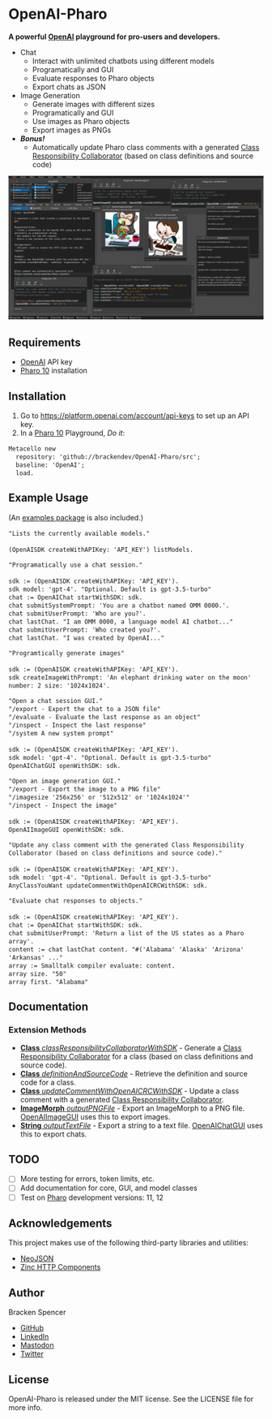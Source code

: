 OpenAI-Pharo
============

**A powerful [OpenAI](https://platform.openai.com/) playground for pro-users and developers.**

* Chat
  * Interact with unlimited chatbots using different models
  * Programatically and GUI
  * Evaluate responses to Pharo objects
  * Export chats as JSON
* Image Generation
  * Generate images with different sizes
  * Programatically and GUI
  * Use images as Pharo objects
  * Export images as PNGs
* **_Bonus!_** 
  * Automatically update Pharo class comments with a generated [Class Responsibility Collaborator](https://en.wikipedia.org/wiki/Class-responsibility-collaboration_card) (based on class definitions and source code)

![](images/screenshot.png)

## Requirements

* [OpenAI](https://platform.openai.com/) API key
* [Pharo 10](https://www.pharo.org/) installation

## Installation

1. Go to <https://platform.openai.com/account/api-keys> to set up an API key.
2. In a [Pharo 10](https://www.pharo.org/) Playground, _Do it_:

```smalltalk
Metacello new 
  repository: 'github://brackendev/OpenAI-Pharo/src';
  baseline: 'OpenAI';
  load.
```

## Example Usage

(An [examples package](https://github.com/brackendev/OpenAI-Pharo/tree/master/OpenAI-Examples) is also included.)

```smalltalk
"Lists the currently available models."

(OpenAISDK createWithAPIKey: 'API_KEY') listModels.
```

```smalltalk
"Programatically use a chat session."

sdk := (OpenAISDK createWithAPIKey: 'API_KEY').
sdk model: 'gpt-4'. "Optional. Default is gpt-3.5-turbo"
chat := OpenAIChat startWithSDK: sdk.
chat submitSystemPrompt: 'You are a chatbot named OMM 0000.'.
chat submitUserPrompt: 'Who are you?'.
chat lastChat. "I am OMM 0000, a language model AI chatbot..."
chat submitUserPrompt: 'Who created you?'.
chat lastChat. "I was created by OpenAI..."
```

```smalltalk
"Programtically generate images"

sdk := (OpenAISDK createWithAPIKey: 'API_KEY').
sdk createImageWithPrompt: 'An elephant drinking water on the moon' number: 2 size: '1024x1024'.
```

```smalltalk
"Open a chat session GUI."
"/export - Export the chat to a JSON file"
"/evaluate - Evaluate the last response as an object"
"/inspect - Inspect the last response"
"/system A new system prompt"

sdk := (OpenAISDK createWithAPIKey: 'API_KEY').
sdk model: 'gpt-4'. "Optional. Default is gpt-3.5-turbo"
OpenAIChatGUI openWithSDK: sdk.
```

```smalltalk
"Open an image generation GUI."
"/export - Export the image to a PNG file"
"/imagesize '256x256' or '512x512' or '1024x1024'"
"/inspect - Inspect the image"

sdk := (OpenAISDK createWithAPIKey: 'API_KEY').
OpenAIImageGUI openWithSDK: sdk.
```

```smalltalk
"Update any class comment with the generated Class Responsibility Collaborator (based on class definitions and source code)."

sdk := (OpenAISDK createWithAPIKey: 'API_KEY').
sdk model: 'gpt-4'. "Optional. Default is gpt-3.5-turbo"
AnyClassYouWant updateCommentWithOpenAICRCWithSDK: sdk.
```

```smalltalk
"Evaluate chat responses to objects."

sdk := (OpenAISDK createWithAPIKey: 'API_KEY').
chat := OpenAIChat startWithSDK: sdk.
chat submitUserPrompt: 'Return a list of the US states as a Pharo array'.
content := chat lastChat content. "#('Alabama' 'Alaska' 'Arizona' 'Arkansas' ..."
array := Smalltalk compiler evaluate: content.
array size. "50"
array first. "Alabama"
```

## Documentation

### Extension Methods

* [**Class** _classResponsibilityCollaboratorWithSDK_](https://github.com/brackendev/OpenAI-Pharo/blob/f97f77903d201d018b14d8ab6e43c8980c866464/OpenAI/Class.extension.st#L4) - Generate a [Class Responsibility Collaborator](https://en.wikipedia.org/wiki/Class-responsibility-collaboration_card) for a class (based on class definitions and source code).
* [**Class** _definitionAndSourceCode_](https://github.com/brackendev/OpenAI-Pharo/blob/f97f77903d201d018b14d8ab6e43c8980c866464/OpenAI/Class.extension.st#L36) - Retrieve the definition and source code for a class.
* [**Class** _updateCommentWithOpenAICRCWithSDK_](https://github.com/brackendev/OpenAI-Pharo/blob/f97f77903d201d018b14d8ab6e43c8980c866464/OpenAI/Class.extension.st#L46) - Update a class comment with a generated [Class Responsibility Collaborator](https://en.wikipedia.org/wiki/Class-responsibility-collaboration_card).
* [**ImageMorph** _outputPNGFile_](https://github.com/brackendev/OpenAI-Pharo/blob/f97f77903d201d018b14d8ab6e43c8980c866464/OpenAI/ImageMorph.extension.st#L4) - Export an ImageMorph to a PNG file. [OpenAIImageGUI](https://github.com/brackendev/OpenAI-Pharo/blob/master/OpenAI/OpenAIImageGUI.class.st) uses this to export images.
* [**String** _outputTextFile_](https://github.com/brackendev/OpenAI-Pharo/blob/f97f77903d201d018b14d8ab6e43c8980c866464/OpenAI/String.extension.st#L4) - Export a string to a text file. [OpenAIChatGUI](https://github.com/brackendev/OpenAI-Pharo/blob/master/OpenAI/OpenAIChatGUI.class.st) uses this to export chats.

## TODO

- [ ] More testing for errors, token limits, etc.
- [ ] Add documentation for core, GUI, and model classes
- [ ] Test on [Pharo](https://www.pharo.org/) development versions: 11, 12

## Acknowledgements

This project makes use of the following third-party libraries and utilities:

* [NeoJSON](https://github.com/svenvc/NeoJSON)
* [Zinc HTTP Components](https://github.com/svenvc/zinc)

## Author

Bracken Spencer

* [GitHub](https://www.github.com/brackendev)
* [LinkedIn](https://www.linkedin.com/in/brackenspencer/)
* [Mastodon](https://mastodon.cloud/@brackendev)
* [Twitter](https://twitter.com/brackendev)

## License

OpenAI-Pharo is released under the MIT license. See the LICENSE file for more info.
